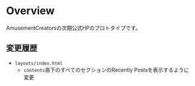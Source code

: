 # Overview
AmusementCreatorsの次期公式HPのプロトタイプです。

## 変更履歴
- `layouts/index.html`
   - `contents`直下のすべてのセクションのRecently Postsを表示するように変更